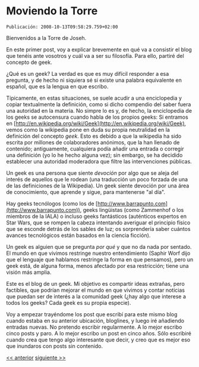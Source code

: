 # Moviendo la Torre

`Publicación: 2008-10-13T09:58:29.759+02:00`

Bienvenidos a la Torre de Joseh.

En este primer post, voy a explicar brevemente en qué va a consistir el blog que tenéis ante vosotros y cuál va a ser su filosofía. Para ello, partiré del concepto de geek.

¿Qué es un geek? La verdad es que es muy difícil responder a esa pregunta, y de hecho ni siquiera sé si existe una palabra equivalente en español, que es la lengua en que escribo.

Típicamente, en estas situaciones, se suele acudir a una enciclopedia y copiar textualmente la definición, como si dicho compendio del saber fuera una autoridad en la materia. No simpre lo es y, de hecho, la enciclopedia de los geeks se autocensura cuando habla de los propios geeks: Si entramos en [http://en.wikipedia.org/wiki/Geek](http://en.wikipedia.org/wiki/Geek), vemos como la wikipedia pone en duda su propia neutralidad en la definición del concepto *geek*. Esto es debido a que la wikipedia ha sido escrita por millones de colaboradores anónimos, que la han llenado de contenido; antiguamente, cualquiera podía añadir una entrada o corregir una definición (yo lo he hecho alguna vez); sin embargo, se ha decidido establecer una autoridad moderadora que filtre las intervenciones públicas.

Un geek es una persona que siente *devoción* por algo que se aleja del interés de aquellos que le rodean (una traducción un poco forzada de una de las definiciones de la Wikipedia). Un geek siente devoción por una área de conocimiento, que aprende y sigue, para mantenerse "al día".

Hay geeks tecnólogos (como los de [http://www.barrapunto.com](http://www.barrapunto.com)), geeks lingüistas (como Zammenhof o los miembros de la IALA) o incluso geeks fantásticos (auténticos expertos en Star Wars, que se rompen la cabeza intentando averiguar el principio físico que se esconde detrás de los sables de luz; os sorprendería saber cuántos avances tecnológicos están basados en la ciencia ficción).

Un geek es alguien que se pregunta *por qué* y que no da nada por sentado. El mundo en que vivimos restringe nuestro entendimiento (Saphir Worf dijo que el lenguaje que hablamos restringe la forma en que pensamos), pero un geek está, de alguna forma, menos afectado por esa restricción; tiene una visión más amplia.

Este es el blog de un geek. Mi objetivo es compartir ideas extrañas, pero factibles, que podrían mejorar el mundo en que vivimos y contar noticias que puedan ser de interés a la comunidad geek (¿hay algo que interese a todos los geeks? Cada geek es su propia especie).

Voy a empezar trayéndome los post que escribí para este mismo blog cuando estaba en su anterior ubicación, bloglines, y luego iré añadiendo entradas nuevas. No pretendo escribir regularmente. A lo mejor escribo cinco posts y paro. A lo mejor escribo un post en cinco años. Sólo escribiré cuando crea que tengo algo interesante que decir, y creo que es mejor eso que inundaros con posts sin contenido.

[<< anterior](../1/11.La_vigencia_de_una_constituciohn_rechazada.md) [siguiente >>](02.Consultas_retohricas_en_la_Uniohn_Europea.md)
